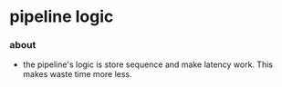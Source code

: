 # pipeline logic

### about

- the pipeline's logic is store sequence and make latency work. This makes waste time more less.
